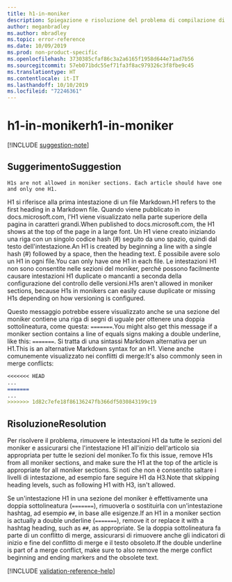 ```yaml
---
title: h1-in-moniker
description: Spiegazione e risoluzione del problema di compilazione di Docs h1-in-moniker
author: meganbradley
ms.author: mbradley
ms.topic: error-reference
ms.date: 10/09/2019
ms.prod: non-product-specific
ms.openlocfilehash: 3730385cfaf86c3a2a6165f1958d644e71ad7b56
ms.sourcegitcommit: 57eb071bdc55ef71fa3f8ac979326c3f8fbe9c45
ms.translationtype: HT
ms.contentlocale: it-IT
ms.lasthandoff: 10/10/2019
ms.locfileid: "72246361"
---
```

# <a name="h1-in-moniker"></a><span data-ttu-id="61b7a-103">h1-in-moniker</span><span class="sxs-lookup"><span data-stu-id="61b7a-103">h1-in-moniker</span></span>

[!INCLUDE [suggestion-note](includes/suggestion-note.md)]

## <a name="suggestion"></a><span data-ttu-id="61b7a-104">Suggerimento</span><span class="sxs-lookup"><span data-stu-id="61b7a-104">Suggestion</span></span>

`H1s are not allowed in moniker sections. Each article should have one and only one H1.`

<span data-ttu-id="61b7a-105">H1 si riferisce alla prima intestazione di un file Markdown.</span><span class="sxs-lookup"><span data-stu-id="61b7a-105">H1 refers to the first heading in a Markdown file.</span></span> <span data-ttu-id="61b7a-106">Quando viene pubblicato in docs.microsoft.com, l'H1 viene visualizzato nella parte superiore della pagina in caratteri grandi.</span><span class="sxs-lookup"><span data-stu-id="61b7a-106">When published to docs.microsoft.com, the H1 shows at the top of the page in a large font.</span></span> <span data-ttu-id="61b7a-107">Un H1 viene creato iniziando una riga con un singolo codice hash (#) seguito da uno spazio, quindi dal testo dell'intestazione.</span><span class="sxs-lookup"><span data-stu-id="61b7a-107">An H1 is created by beginning a line with a single hash (#) followed by a space, then the heading text.</span></span> <span data-ttu-id="61b7a-108">È possibile avere solo un H1 in ogni file.</span><span class="sxs-lookup"><span data-stu-id="61b7a-108">You can only have one H1 in each file.</span></span> <span data-ttu-id="61b7a-109">Le intestazioni H1 non sono consentite nelle sezioni del moniker, perché possono facilmente causare intestazioni H1 duplicate o mancanti a seconda della configurazione del controllo delle versioni.</span><span class="sxs-lookup"><span data-stu-id="61b7a-109">H1s aren't allowed in moniker sections, because H1s in monikers can easily cause duplicate or missing H1s depending on how versioning is configured.</span></span>

<span data-ttu-id="61b7a-110">Questo messaggio potrebbe essere visualizzato anche se una sezione del moniker contiene una riga di segni di uguale per ottenere una doppia sottolineatura, come questa: `=======`.</span><span class="sxs-lookup"><span data-stu-id="61b7a-110">You might also get this message if a moniker section contains a line of equals signs making a double underline, like this: `=======`.</span></span> <span data-ttu-id="61b7a-111">Si tratta di una sintassi Markdown alternativa per un H1.</span><span class="sxs-lookup"><span data-stu-id="61b7a-111">This is an alternative Markdown syntax for an H1.</span></span> <span data-ttu-id="61b7a-112">Viene anche comunemente visualizzato nei conflitti di merge:</span><span class="sxs-lookup"><span data-stu-id="61b7a-112">It's also commonly seen in merge conflicts:</span></span>

```markdown
<<<<<<< HEAD
...
=======
...
>>>>>>> 1d82c7efe18f86136247fb366df5030843199c19
```

## <a name="resolution"></a><span data-ttu-id="61b7a-113">Risoluzione</span><span class="sxs-lookup"><span data-stu-id="61b7a-113">Resolution</span></span>

<span data-ttu-id="61b7a-114">Per risolvere il problema, rimuovere le intestazioni H1 da tutte le sezioni del moniker e assicurarsi che l'intestazione H1 all'inizio dell'articolo sia appropriata per tutte le sezioni del moniker.</span><span class="sxs-lookup"><span data-stu-id="61b7a-114">To fix this issue, remove H1s from all moniker sections, and make sure the H1 at the top of the article is appropriate for all moniker sections.</span></span> <span data-ttu-id="61b7a-115">Si noti che non è consentito saltare i livelli di intestazione, ad esempio fare seguire H1 da H3.</span><span class="sxs-lookup"><span data-stu-id="61b7a-115">Note that skipping heading levels, such as following H1 with H3, isn't allowed.</span></span>

<span data-ttu-id="61b7a-116">Se un'intestazione H1 in una sezione del moniker è effettivamente una doppia sottolineatura (`=======`), rimuoverla o sostituirla con un'intestazione hashtag, ad esempio `##`, in base alle esigenze.</span><span class="sxs-lookup"><span data-stu-id="61b7a-116">If an H1 in a moniker section is actually a double underline (`=======`), remove it or replace it with a hashtag heading, such as `##`, as appropriate.</span></span> <span data-ttu-id="61b7a-117">Se la doppia sottolineatura fa parte di un conflitto di merge, assicurarsi di rimuovere anche gli indicatori di inizio e fine del conflitto di merge e il testo obsoleto.</span><span class="sxs-lookup"><span data-stu-id="61b7a-117">If the double underline is part of a merge conflict, make sure to also remove the merge conflict beginning and ending markers and the obsolete text.</span></span>

<!--make sure to add this file to your includes folder and verify the path-->
[!INCLUDE [validation-reference-help](includes/validation-reference-help.md)]
